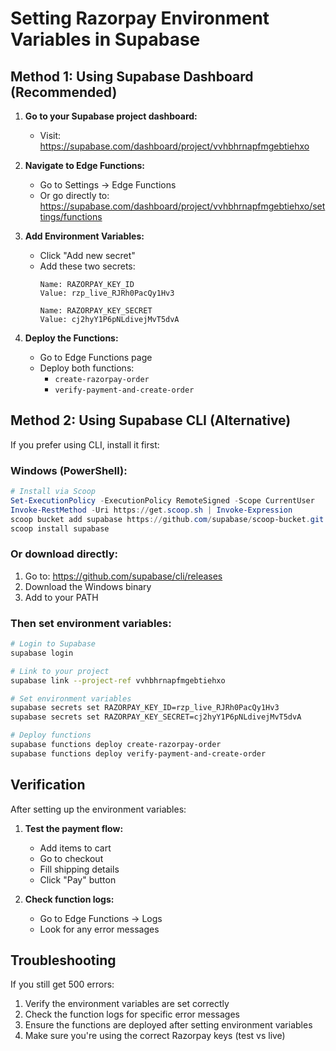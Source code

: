 # Setting Razorpay Environment Variables in Supabase

## Method 1: Using Supabase Dashboard (Recommended)

1. **Go to your Supabase project dashboard:**
   - Visit: https://supabase.com/dashboard/project/vvhbhrnapfmgebtiehxo

2. **Navigate to Edge Functions:**
   - Go to Settings → Edge Functions
   - Or go directly to: https://supabase.com/dashboard/project/vvhbhrnapfmgebtiehxo/settings/functions

3. **Add Environment Variables:**
   - Click "Add new secret"
   - Add these two secrets:
     ```
     Name: RAZORPAY_KEY_ID
     Value: rzp_live_RJRh0PacQy1Hv3
     ```
     ```
     Name: RAZORPAY_KEY_SECRET  
     Value: cj2hyY1P6pNLdivejMvT5dvA
     ```

4. **Deploy the Functions:**
   - Go to Edge Functions page
   - Deploy both functions:
     - `create-razorpay-order`
     - `verify-payment-and-create-order`

## Method 2: Using Supabase CLI (Alternative)

If you prefer using CLI, install it first:

### Windows (PowerShell):
```powershell
# Install via Scoop
Set-ExecutionPolicy -ExecutionPolicy RemoteSigned -Scope CurrentUser
Invoke-RestMethod -Uri https://get.scoop.sh | Invoke-Expression
scoop bucket add supabase https://github.com/supabase/scoop-bucket.git
scoop install supabase
```

### Or download directly:
1. Go to: https://github.com/supabase/cli/releases
2. Download the Windows binary
3. Add to your PATH

### Then set environment variables:
```bash
# Login to Supabase
supabase login

# Link to your project
supabase link --project-ref vvhbhrnapfmgebtiehxo

# Set environment variables
supabase secrets set RAZORPAY_KEY_ID=rzp_live_RJRh0PacQy1Hv3
supabase secrets set RAZORPAY_KEY_SECRET=cj2hyY1P6pNLdivejMvT5dvA

# Deploy functions
supabase functions deploy create-razorpay-order
supabase functions deploy verify-payment-and-create-order
```

## Verification

After setting up the environment variables:

1. **Test the payment flow:**
   - Add items to cart
   - Go to checkout
   - Fill shipping details
   - Click "Pay" button

2. **Check function logs:**
   - Go to Edge Functions → Logs
   - Look for any error messages

## Troubleshooting

If you still get 500 errors:
1. Verify the environment variables are set correctly
2. Check the function logs for specific error messages
3. Ensure the functions are deployed after setting environment variables
4. Make sure you're using the correct Razorpay keys (test vs live)
